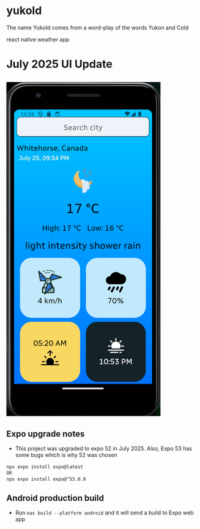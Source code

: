 # yukold
The name Yukold comes from a word-play of the words Yukon and Cold

react native weather app

# July 2025 UI Update

![1](https://github.com/pandyama/yukold/blob/main/assets/AppScreenshot.png)
---

## Expo upgrade notes
- This project was upgraded to expo 52 in July 2025. Also, Expo 53 has some bugs which is why 52 was chosen
```
npx expo install expo@latest
OR
npx expo install expo@^53.0.0
```
## Android production build
- Run `eas build --platform android` and it will send a build to Expo web app

